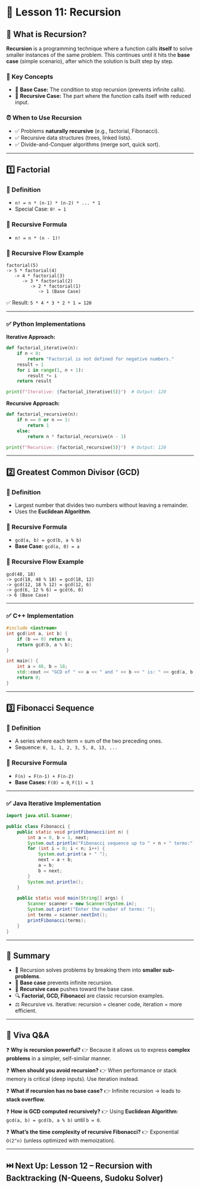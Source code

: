 # 📘 Lesson 11: **Recursion**


## 🧠 What is Recursion?

**Recursion** is a programming technique where a function calls **itself** to solve smaller instances of the same problem.
This continues until it hits the **base case** (simple scenario), after which the solution is built step by step.

### 🔑 Key Concepts

* 🛑 **Base Case:** The condition to stop recursion (prevents infinite calls).
* 🔄 **Recursive Case:** The part where the function calls itself with reduced input.

### ⏰ When to Use Recursion

* ✅ Problems **naturally recursive** (e.g., factorial, Fibonacci).
* ✅ Recursive data structures (trees, linked lists).
* ✅ Divide-and-Conquer algorithms (merge sort, quick sort).

---

## 1️⃣ Factorial

### 📌 Definition

* `n! = n * (n-1) * (n-2) * ... * 1`
* Special Case: `0! = 1`

### 🔄 Recursive Formula

* `n! = n * (n - 1)!`

### 🔁 Recursive Flow Example

```plaintext
factorial(5)
-> 5 * factorial(4)
   -> 4 * factorial(3)
      -> 3 * factorial(2)
         -> 2 * factorial(1)
            -> 1 (Base Case)
```

✅ Result: `5 * 4 * 3 * 2 * 1 = 120`

---

### ✅ Python Implementations

**Iterative Approach:**

```python
def factorial_iterative(n):
    if n < 0:
        return "Factorial is not defined for negative numbers."
    result = 1
    for i in range(1, n + 1):
        result *= i
    return result

print(f"Iterative: {factorial_iterative(5)}")  # Output: 120
```

**Recursive Approach:**

```python
def factorial_recursive(n):
    if n == 0 or n == 1:
        return 1
    else:
        return n * factorial_recursive(n - 1)

print(f"Recursive: {factorial_recursive(5)}")  # Output: 120
```

---

## 2️⃣ Greatest Common Divisor (GCD)

### 📌 Definition

* Largest number that divides two numbers without leaving a remainder.
* Uses the **Euclidean Algorithm**.

### 🔄 Recursive Formula

* `gcd(a, b) = gcd(b, a % b)`
* **Base Case:** `gcd(a, 0) = a`

### 🔁 Recursive Flow Example

```plaintext
gcd(48, 18)
-> gcd(18, 48 % 18) = gcd(18, 12)
-> gcd(12, 18 % 12) = gcd(12, 6)
-> gcd(6, 12 % 6) = gcd(6, 0)
-> 6 (Base Case)
```

---

### ✅ C++ Implementation

```cpp
#include <iostream>
int gcd(int a, int b) {
    if (b == 0) return a;
    return gcd(b, a % b);
}

int main() {
    int a = 48, b = 18;
    std::cout << "GCD of " << a << " and " << b << " is: " << gcd(a, b);
    return 0;
}
```

---

## 3️⃣ Fibonacci Sequence

### 📌 Definition

* A series where each term = sum of the two preceding ones.
* Sequence: `0, 1, 1, 2, 3, 5, 8, 13, ...`

### 🔄 Recursive Formula

* `F(n) = F(n-1) + F(n-2)`
* **Base Cases:** `F(0) = 0`, `F(1) = 1`

---

### ✅ Java Iterative Implementation

```java
import java.util.Scanner;

public class Fibonacci {
    public static void printFibonacci(int n) {
        int a = 0, b = 1, next;
        System.out.println("Fibonacci sequence up to " + n + " terms:");
        for (int i = 0; i < n; i++) {
            System.out.print(a + " ");
            next = a + b;
            a = b;
            b = next;
        }
        System.out.println();
    }

    public static void main(String[] args) {
        Scanner scanner = new Scanner(System.in);
        System.out.print("Enter the number of terms: ");
        int terms = scanner.nextInt();
        printFibonacci(terms);
    }
}
```

---

## 🧾 Summary

* 🧠 Recursion solves problems by breaking them into **smaller sub-problems**.
* 🚫 **Base case** prevents infinite recursion.
* 🔁 **Recursive case** pushes toward the base case.
* 🔍 **Factorial, GCD, Fibonacci** are classic recursion examples.
* ⚖️ Recursive vs. Iterative: recursion = cleaner code, iteration = more efficient.

---

## 📘 Viva Q\&A

❓ **Why is recursion powerful?**
👉 Because it allows us to express **complex problems** in a simpler, self-similar manner.

❓ **When should you avoid recursion?**
👉 When performance or stack memory is critical (deep inputs). Use iteration instead.

❓ **What if recursion has no base case?**
👉 Infinite recursion → leads to **stack overflow**.

❓ **How is GCD computed recursively?**
👉 Using **Euclidean Algorithm**: `gcd(a, b) = gcd(b, a % b)` until `b = 0`.

❓ **What’s the time complexity of recursive Fibonacci?**
👉 Exponential `O(2^n)` (unless optimized with memoization).

---

## ⏭️ Next Up: **Lesson 12 – Recursion with Backtracking (N-Queens, Sudoku Solver)**
